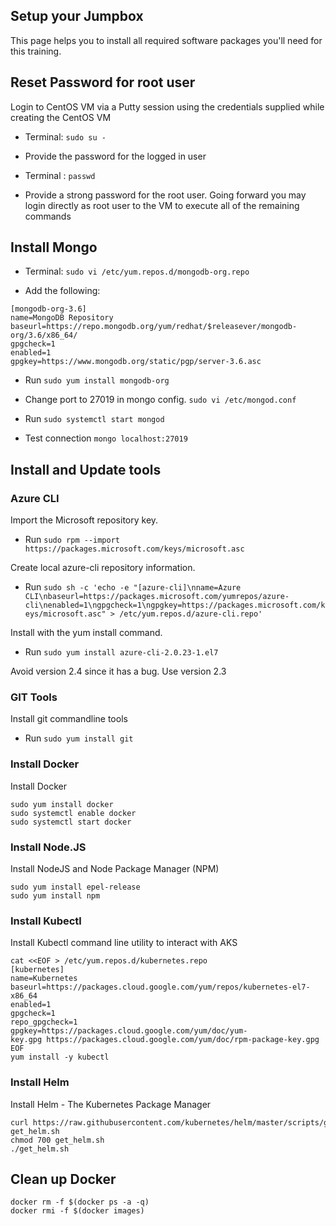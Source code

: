 ## Setup your Jumpbox

This page helps you to install all required software packages you'll need for this training.

## Reset Password for root user
Login to CentOS VM via a Putty session using the credentials supplied while creating the CentOS VM

* Terminal: `sudo su -`

* Provide the password for the logged in user

* Terminal : `passwd`

* Provide a strong password for the root user. Going forward you may login directly as root user to the VM to execute all of the remaining commands

## Install Mongo

* Terminal: `sudo vi /etc/yum.repos.d/mongodb-org.repo`

* Add the following:

```
[mongodb-org-3.6]
name=MongoDB Repository
baseurl=https://repo.mongodb.org/yum/redhat/$releasever/mongodb-org/3.6/x86_64/
gpgcheck=1
enabled=1
gpgkey=https://www.mongodb.org/static/pgp/server-3.6.asc
```

* Run `sudo yum install mongodb-org`

* Change port to 27019 in mongo config. `sudo vi /etc/mongod.conf`

* Run `sudo systemctl start mongod`

* Test connection `mongo localhost:27019`

## Install and Update tools
### Azure CLI
Import the Microsoft repository key.
* Run `sudo rpm --import https://packages.microsoft.com/keys/microsoft.asc`

Create local azure-cli repository information.
* Run `sudo sh -c 'echo -e "[azure-cli]\nname=Azure CLI\nbaseurl=https://packages.microsoft.com/yumrepos/azure-cli\nenabled=1\ngpgcheck=1\ngpgkey=https://packages.microsoft.com/keys/microsoft.asc" > /etc/yum.repos.d/azure-cli.repo'`

Install with the yum install command.
* Run `sudo yum install azure-cli-2.0.23-1.el7` 

Avoid version 2.4 since it has a bug. Use version 2.3

### GIT Tools
Install git commandline tools
* Run `sudo yum install git` 

### Install Docker
Install Docker
```
sudo yum install docker
sudo systemctl enable docker
sudo systemctl start docker
```

### Install Node.JS

Install NodeJS and Node Package Manager (NPM)
```
sudo yum install epel-release
sudo yum install npm
```

### Install Kubectl

Install Kubectl command line utility to interact with AKS
```
cat <<EOF > /etc/yum.repos.d/kubernetes.repo
[kubernetes]
name=Kubernetes
baseurl=https://packages.cloud.google.com/yum/repos/kubernetes-el7-x86_64
enabled=1
gpgcheck=1
repo_gpgcheck=1
gpgkey=https://packages.cloud.google.com/yum/doc/yum-key.gpg https://packages.cloud.google.com/yum/doc/rpm-package-key.gpg
EOF
yum install -y kubectl 
```

### Install Helm

Install Helm - The Kubernetes Package Manager
```
curl https://raw.githubusercontent.com/kubernetes/helm/master/scripts/get > get_helm.sh 
chmod 700 get_helm.sh
./get_helm.sh 
```

## Clean up Docker

```
docker rm -f $(docker ps -a -q)
docker rmi -f $(docker images)
```
